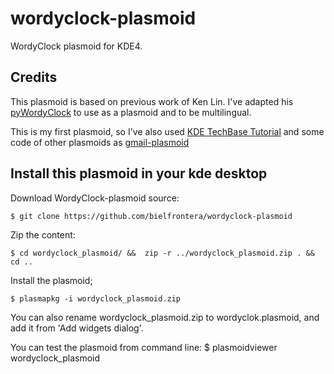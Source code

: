 wordyclock-plasmoid
===================

WordyClock plasmoid for KDE4.

Credits
-------

This plasmoid is based on previous work of Ken Lin. I've adapted his [pyWordyClock](http://kenlim.github.com/pyWordyClock/) to use as a plasmoid and to be multilingual.

This is my first plasmoid, so I've also used [KDE TechBase Tutorial](http://techbase.kde.org/Development/Tutorials/Plasma/Python/GettingStarted) and some code of other plasmoids as [gmail-plasmoid](http://code.google.com/p/gmail-plasmoid)


Install this plasmoid in your kde desktop
-----------------------------------------
 
Download WordyClock-plasmoid source:

    $ git clone https://github.com/bielfrontera/wordyclock-plasmoid

Zip the content:

    $ cd wordyclock_plasmoid/ &&  zip -r ../wordyclock_plasmoid.zip . && cd ..

Install the plasmoid;

    $ plasmapkg -i wordyclock_plasmoid.zip

You can also rename wordyclock_plasmoid.zip to wordyclok.plasmoid, and add it from 'Add widgets dialog'. 

You can test the plasmoid from command line:
    $ plasmoidviewer wordyclock_plasmoid

